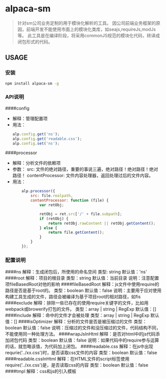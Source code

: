 # alpaca-sm

>针对sm公司业务定制的用于模块化解析的工具。
>因公司前端业务框架的原因，前端开发不能使用市面上的模块化类库，如seajs,requireJs,modJs等。
此工具是在编译阶段，将采用commonJS规范的模块化代码，转译成闭包形式的代码。

## USAGE

### 安装

```bash
npm install alpaca-sm -g
```

### API说明

####config
+ 解释：管理配置项
+ 用法：
    ```js
    alp.config.get('ns');
    alp.config.get('readable.css');
    alp.config.set('ns');
    ```

####processor
+ 解释：分析文件的依赖项
+ 参数：
    src: 文件的绝对路径，重要的事说三遍，绝对路径！绝对路径！绝对路径！
    contentProcessor: 文件内容处理器，返回处理过后的文件内容。
+ 用法：
    ```js
        alp.processor({
            src: file.realpath,
            contentProcessor: function (file) {
                var retObj;

                retObj = ret.src['/' + file.subpath];
                if (retObj) {
                    return retObj.rawContent || retObj.getContent();
                } else {
                    return file.getContent();
                }
            }
        });

    ```

### 配置说明

####ns
    解释：生成闭包后，所使用的命名空间
    类型: string
    默认值：'ns'
####root
    解释：项目的根目录
    类型：string
    默认值：当前目录
    说明：注意配置项fileBasedRoot对他的影响
####fileBasedRoot
    解释：js文件中使用require的路径是否是基于root的。
    类型：boolean
    默认值：false
    说明：主要用于应对使用构建工具生成的文件，路径会被编译为基于项目root的相对路径，如fis
####exclude
    解释：排除一些已存在的使用require关键字的文件，比如用webpack或browerify打包的文件。
    类型：array | string | RegExp
    默认值：[]
####include
    解释：命中的文件才会被处理
    类型：array | string | RegExp
    默认值：[]
####isOptimizer
    解释：分析的文件是否是被压缩过的文件
    类型：boolean
    默认值：false
    说明：压缩过的文件和没压缩过的文件，代码结构不同，不能使用同一种处理方法。
####wrapJsInHtml
    解释：是否对html中的js代码添加闭包代码
    类型：boolean
    默认值：false
    说明：如果代码中的require参与运算的话，就忽略该值，为代码加上闭包。
####readable.css
    解释：在js中出现requrie('../xx.css')时，是否读取css文件的内容
    类型：boolean
    默认值：false
####readable.cssInHtml
    解释：在HTML文件的script标签使用require('../xx.css')是，是否读取css的内容
    类型：boolean
    默认值：false
####tmpl
    解释：css和js的引入模板





